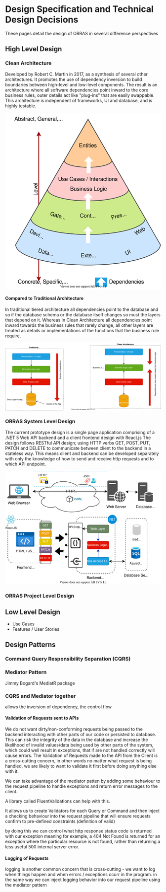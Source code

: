 # Design Specification and Technical Design Decisions

These pages detail the design of ORRAS in several difference perspectives

## High Level Design

### Clean Architecture

Developed by Robert C. Martin in 2017, as a synthesis of several other architectures. It promotes the use of dependency inversion to build boundaries between high-level and low-level components. The result is an architecture where all software dependencies point inward to the core business rules, outer details act like "plug-ins" that are easily swappable. This architecture is independent of frameworks, UI and database, and is highly testable.

![Clean Architecture Cone Diagram](../diagrams/Architecture/CleanArchCone.drawio.svg)


#### Compared to Traditional Architecture

In traditional tiered architecture all dependencies point to the database and so if the database schema or the database itself changes so must the layers that depend on it. Whereas in Clean Architecture all dependencies point inward towards the business rules that rarely change, all other layers are treated as details or implementations of the functions that the business rule require.

![Traditional Tiered vs Clean Architecture](../diagrams/Architecture/CleanArch_Narch_Comparision.drawio.svg)

### ORRAS System Level Design

The current prototype design is a single page application comprising of a .NET 5 Web API backend and a client frontend design with React.js
The design follows RESTful API design; using HTTP verbs GET, POST, PUT, PATCH and DELETE to communicate between client to the backend in a stateless way.
This means client and backend can be developed separately with only the knowledge of how to send and receive http requests and to which API endpoint.


![ORRAS Single Page Application Design](../diagrams/Architecture/ProposedSystemPhysicalArch.drawio.svg)

### ORRAS Project Level Design


## Low Level Design

- Use Cases
- Features / User Stories

## Design Patterns

### Command Query Responsibility Separation (CQRS)

### Mediator Pattern

 Jimmy Bogard's MediatR package

### CQRS and Mediator together

allows the inversion of dependency, the control flow

#### Validation of Requests sent to APIs

We do not want dirty/non-conforming requests being passed to the backend interacting with other parts of our code or persisted to database. This can risk the integrity of the data in the database and increase the likelihood of invalid values/data being used by other parts of the system, which could well result in exceptions, that if are not handled correctly will cause errors.
The Validation of Requests made to the API from the Client is a cross-cutting concern, in other words no matter what request is being handled, we are likely to want to validate it first before doing anything else with it.

We can take advantage of the mediator patten by adding some behaviour to the request pipeline to handle exceptions and return error messages to the client.

A library called FluentValidations can help with this.

It allows us to create Validators for each Query or Command and then inject a checking behaviour into the request pipeline that will ensure requests confirm to pre-defined constraints (definition of valid)

by doing this we can control what http response status code is returned with our exception meaning for example, a 404 Not Found is returned for an exception where the particular resource is not found, rather than returning a less useful 500 internal server error.

#### Logging of Requests

logging is another common concern that is cross-cutting - we want to log when things happen and when errors / exceptions ocurr in the program. in the same way we can inject logging behavior into our request pipeline using the mediator pattern
